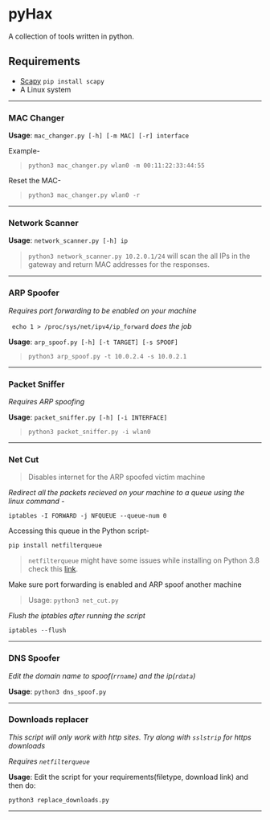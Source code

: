 # pyHax
A collection of tools written in python.

## Requirements 
- [Scapy](https://pypi.org/project/scapy/) `pip install scapy`
- A Linux system

<hr>

### MAC Changer 
**Usage**: `mac_changer.py [-h] [-m MAC] [-r] interface`

Example-
> `python3 mac_changer.py wlan0 -m 00:11:22:33:44:55`

Reset the MAC-
> `python3 mac_changer.py wlan0 -r`

<hr>

### Network Scanner
**Usage**: `network_scanner.py [-h] ip` 

> `python3 network_scanner.py 10.2.0.1/24` will scan the all IPs in the gateway and return MAC addresses for the responses.

<hr>

### ARP Spoofer
*Requires port forwarding to be enabled on your machine* 

` echo 1 > /proc/sys/net/ipv4/ip_forward` *does the job*

**Usage**: ` arp_spoof.py [-h] [-t TARGET] [-s SPOOF] `

> `python3 arp_spoof.py -t 10.0.2.4 -s 10.0.2.1`

<hr>

### Packet Sniffer
*Requires ARP spoofing*

**Usage**: `packet_sniffer.py [-h] [-i INTERFACE]`

> `python3 packet_sniffer.py -i wlan0`

<hr>

### Net Cut
> Disables internet for the ARP spoofed victim machine

*Redirect all the packets recieved on your machine to a queue using the linux command -*

 `iptables -I FORWARD -j NFQUEUE --queue-num 0`


Accessing this queue in the Python script-

 `pip install netfilterqueue`

 > `netfilterqueue` might have some issues while installing on Python 3.8 check this [link](https://github.com/kti/python-netfilterqueue/issues/53).

 Make sure port forwarding is enabled and ARP spoof another machine

 >Usage: `python3 net_cut.py`

*Flush the iptables after running the script*

`iptables --flush`

<hr>

### DNS Spoofer

*Edit the domain name to spoof(`rrname`) and the ip(`rdata`)*

**Usage**: `python3 dns_spoof.py`

<hr>

### Downloads replacer

*This script will only work with http sites. Try along with `sslstrip` for https downloads*

*Requires `netfilterqueue`*

**Usage**: Edit the script for your requirements(filetype, download link) and then do:

`python3 replace_downloads.py`

<hr>


